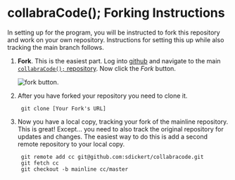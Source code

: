 # collabraCode(); Forking Instructions

In setting up for the program, you will be instructed to fork this repository and work on your own repository. Instructions for setting this up while also tracking the main branch follows.

1. **Fork**. This is the easiest part. Log into [github](http://github.com) and navigate to the main [`collabraCode();` repository](https://github.com/sdickert/collabracode). Now click the *Fork* button.

   ![fork button](http://i.imgur.com/WRTu6.png).
   
2. After you have forked your repository you need to clone it. 

        git clone [Your Fork's URL]

3. Now you have a local copy, tracking your fork of the mainline repository. This is great! Except... you need to also track the original repository for updates and changes. The easiest way to do this is add a second remote repository to your local copy.

        git remote add cc git@github.com:sdickert/collabracode.git
        git fetch cc
        git checkout -b mainline cc/master
        

